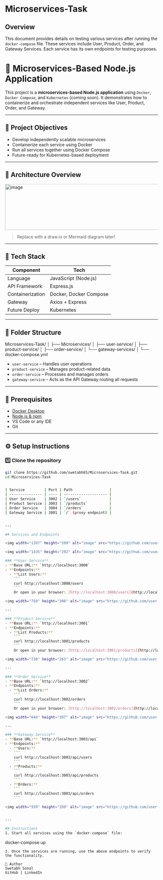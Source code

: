 # Microservices-Task

## Overview
This document provides details on testing various services after running the `docker-compose` file. These services include User, Product, Order, and Gateway Services. Each service has its own endpoints for testing purposes.


# 🧩 Microservices-Based Node.js Application

This project is a **microservices-based Node.js application** using `Docker`, `Docker Compose`, and `Kubernetes` (coming soon). It demonstrates how to containerize and orchestrate independent services like User, Product, Order, and Gateway.

---

## 📌 Project Objectives

- Develop independently scalable microservices
- Containerize each service using Docker
- Run all services together using Docker Compose
- Future-ready for Kubernetes-based deployment

---

## 🧱 Architecture Overview

<img width="1070" height="151" alt="image" src="https://github.com/user-attachments/assets/75eec358-58f6-42bb-b324-ec3b06cba581" />


> Replace with a draw.io or Mermaid diagram later!

---

## 🚀 Tech Stack

| Component       | Tech                  |
|----------------|------------------------|
| Language        | JavaScript (Node.js)  |
| API Framework   | Express.js            |
| Containerization| Docker, Docker Compose|
| Gateway         | Axios + Express       |
| Future Deploy   | Kubernetes            |

---

## 📂 Folder Structure


Microservices-Task/
│
├── Microservices/
│ ├── user-service/
│ ├── product-service/
│ ├── order-service/
│ └── gateway-services/
│
└── docker-compose.yml

- `user-service` – Handles user operations
- `product-service` – Manages product-related data
- `order-service` – Processes and manages orders
- `gateway-service` – Acts as the API Gateway routing all requests



---

## 🧰 Prerequisites

- [Docker Desktop](https://www.docker.com/products/docker-desktop)
- [Node.js & npm](https://nodejs.org/)
- VS Code or any IDE
- Git

---

## ⚙️ Setup Instructions

### 1️⃣ Clone the repository

```bash
git clone https://github.com/swetabh65/Microservices-Task.git
cd Microservices-Task


| Service         | Port | Path                 |
| --------------- | ---- | -------------------- |
| User Service    | 3002 | `/users`             |
| Product Service | 3003 | `/products`          |
| Order Service   | 3004 | `/orders`            |
| Gateway Service | 3001 | `/` (proxy endpoint) |


---

## Services and Endpoints

<img width="1207" height="599" alt="image" src="https://github.com/user-attachments/assets/eca8966b-ab07-4251-ab13-8ca2b706c3b6" />

<img width="1435" height="292" alt="image" src="https://github.com/user-attachments/assets/28242cb0-9f94-4b0d-ac33-198d47c4421e" />

### **User Service**
- **Base URL:** `http://localhost:3000`
- **Endpoints:**
  - **List Users:**  
    ```
    curl http://localhost:3000/users
    ```
    Or open in your browser: [http://localhost:3000/users](http://localhost:3000/users)

<img width="759" height="308" alt="image" src="https://github.com/user-attachments/assets/5e365bc0-3e1f-4906-8e02-1435babcd671" />

---

### **Product Service**
- **Base URL:** `http://localhost:3001`
- **Endpoints:**
  - **List Products:**  
    ```
    curl http://localhost:3001/products
    ```
    Or open in your browser: [http://localhost:3001/products](http://localhost:3001/products)

<img width="730" height="263" alt="image" src="https://github.com/user-attachments/assets/9ffc7de8-1671-4ec8-a3e9-6077c6e98615" />

---

### **Order Service**
- **Base URL:** `http://localhost:3002`
- **Endpoints:**
  - **List Orders:**  
    ```
    curl http://localhost:3002/orders
    ```
    Or open in your browser: [http://localhost:3002/orders](http://localhost:3002/orders)

<img width="644" height="307" alt="image" src="https://github.com/user-attachments/assets/37374942-9502-4720-afe2-2d962577b32c" />

---

### **Gateway Service**
- **Base URL:** `http://localhost:3003/api`
- **Endpoints:**
  - **Users:**  
    ```
    curl http://localhost:3003/api/users
    ```
  - **Products:**  
    ```
    curl http://localhost:3003/api/products
    ```
  - **Orders:**  
    ```
    curl http://localhost:3003/api/orders
    ```

<img width="559" height="289" alt="image" src="https://github.com/user-attachments/assets/4eb62db2-330b-44b0-9876-c52fdbf9f828" />


---

## Instructions
1. Start all services using the `docker-compose` file:
   ```
   docker-compose up
   ```
2. Once the services are running, use the above endpoints to verify the functionality.

🙌 Author
Swetabh Sonal
GitHub | LinkedIn
